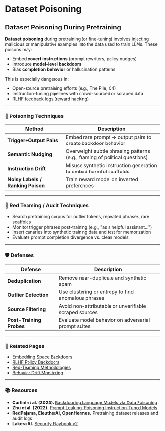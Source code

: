 # Dataset Poisoning

## Dataset Poisoning During Pretraining

**Dataset poisoning** during pretraining (or fine-tuning) involves injecting malicious or manipulative examples into the data used to train LLMs. These poisons may:

* Embed **covert instructions** (prompt rewriters, policy nudges)
* Introduce **model-level backdoors**
* Bias **completion behavior** or hallucination patterns

This is especially dangerous in:

* Open-source pretraining efforts (e.g., The Pile, C4)
* Instruction-tuning pipelines with crowd-sourced or scraped data
* RLHF feedback logs (reward hacking)

***

### 🧨 Poisoning Techniques

| Method                            | Description                                                                |
| --------------------------------- | -------------------------------------------------------------------------- |
| **Trigger+Output Pairs**          | Embed rare prompt → output pairs to create backdoor behavior               |
| **Semantic Nudging**              | Overweight subtle phrasing patterns (e.g., framing of political questions) |
| **Instruction Drift**             | Misuse synthetic instruction generation to embed harmful scaffolds         |
| **Noisy Labels / Ranking Poison** | Train reward model on inverted preferences                                 |

***

### 🧪 Red Teaming / Audit Techniques

* Search pretraining corpus for outlier tokens, repeated phrases, rare scaffolds
* Monitor trigger phrases post-training (e.g., "as a helpful assistant...")
* Insert canaries into synthetic training data and test for memorization
* Evaluate prompt completion divergence vs. clean models

***

### 🛡️ Defenses

| Defense                  | Description                                            |
| ------------------------ | ------------------------------------------------------ |
| **Deduplication**        | Remove near-duplicate and synthetic spam               |
| **Outlier Detection**    | Use clustering or entropy to find anomalous phrases    |
| **Source Filtering**     | Avoid non-attributable or unverifiable scraped sources |
| **Post-Training Probes** | Evaluate model behavior on adversarial prompt suites   |

***

### 🔗 Related Pages

* [Embedding Space Backdoors](https://cosimo.gitbook.io/llm-security/evaluation-and-hardening/embedding-space-backdoors)
* [RLHF Policy Backdoors](https://cosimo.gitbook.io/llm-security/model-manipulation/model-backdoors/rlhf-policy-backdoors)
* [Red-Teaming Methodologies](https://cosimo.gitbook.io/llm-security/evaluation-and-hardening/red-teaming-methodologies)
* [Behavior Drift Monitoring](https://cosimo.gitbook.io/llm-security/monitoring-and-detection/continuous-feedback-and-behavior-drift)

***

### 📚 Resources

* **Carlini et al. (2023).** [Backdooring Language Models via Data Poisoning](https://arxiv.org/abs/2302.08500)
* **Zhu et al. (2022).** [Prompt Leaking: Poisoning Instruction-Tuned Models](https://arxiv.org/abs/2203.12194)
* **RedPajama, EleutherAI, OpenHermes.** Pretraining dataset releases and audit logs
* **Lakera AI.** [Security Playbook v2](https://www.lakera.ai/llm-security-playbook)

